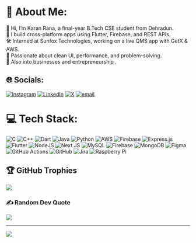 # 💫 About Me:
👋 Hi, I’m Karan Rana, a final-year B.Tech CSE student from Dehradun.<br>🚀 I build cross-platform apps using Flutter, Firebase, and REST APIs.<br>🛠️ Interned at Sunfox Technologies, working on a live QMS app with GetX & AWS.<br>🎯 Passionate about clean UI, performance, and problem-solving.<br>🎨 Also into businesses and entrepreneurship .


## 🌐 Socials:
[![Instagram](https://img.shields.io/badge/Instagram-%23E4405F.svg?logo=Instagram&logoColor=white)](https://instagram.com/karanrana097) [![LinkedIn](https://img.shields.io/badge/LinkedIn-%230077B5.svg?logo=linkedin&logoColor=white)](https://linkedin.com/in/karanrana097) [![X](https://img.shields.io/badge/X-black.svg?logo=X&logoColor=white)](https://x.com/karanrana097) [![email](https://img.shields.io/badge/Email-D14836?logo=gmail&logoColor=white)](mailto:karanrana1706@gmail.com) 

# 💻 Tech Stack:
![C](https://img.shields.io/badge/c-%2300599C.svg?style=plastic&logo=c&logoColor=white) ![C++](https://img.shields.io/badge/c++-%2300599C.svg?style=plastic&logo=c%2B%2B&logoColor=white) ![Dart](https://img.shields.io/badge/dart-%230175C2.svg?style=plastic&logo=dart&logoColor=white) ![Java](https://img.shields.io/badge/java-%23ED8B00.svg?style=plastic&logo=openjdk&logoColor=white) ![Python](https://img.shields.io/badge/python-3670A0?style=plastic&logo=python&logoColor=ffdd54) ![AWS](https://img.shields.io/badge/AWS-%23FF9900.svg?style=plastic&logo=amazon-aws&logoColor=white) ![Firebase](https://img.shields.io/badge/firebase-%23039BE5.svg?style=plastic&logo=firebase) ![Express.js](https://img.shields.io/badge/express.js-%23404d59.svg?style=plastic&logo=express&logoColor=%2361DAFB) ![Flutter](https://img.shields.io/badge/Flutter-%2302569B.svg?style=plastic&logo=Flutter&logoColor=white) ![NodeJS](https://img.shields.io/badge/node.js-6DA55F?style=plastic&logo=node.js&logoColor=white) ![Next JS](https://img.shields.io/badge/Next-black?style=plastic&logo=next.js&logoColor=white) ![MySQL](https://img.shields.io/badge/mysql-4479A1.svg?style=plastic&logo=mysql&logoColor=white) ![Firebase](https://img.shields.io/badge/firebase-a08021?style=plastic&logo=firebase&logoColor=ffcd34) ![MongoDB](https://img.shields.io/badge/MongoDB-%234ea94b.svg?style=plastic&logo=mongodb&logoColor=white) ![Figma](https://img.shields.io/badge/figma-%23F24E1E.svg?style=plastic&logo=figma&logoColor=white) ![GitHub Actions](https://img.shields.io/badge/github%20actions-%232671E5.svg?style=plastic&logo=githubactions&logoColor=white) ![GitHub](https://img.shields.io/badge/github-%23121011.svg?style=plastic&logo=github&logoColor=white) ![Jira](https://img.shields.io/badge/jira-%230A0FFF.svg?style=plastic&logo=jira&logoColor=white) ![Raspberry Pi](https://img.shields.io/badge/-Raspberry_Pi-C51A4A?style=plastic&logo=Raspberry-Pi)

## 🏆 GitHub Trophies
![](https://github-profile-trophy.vercel.app/?username=karanrana097&theme=dark&no-frame=false&no-bg=false&margin-w=4)

### ✍️ Random Dev Quote
![](https://quotes-github-readme.vercel.app/api?type=horizontal&theme=radical)

---
[![](https://visitcount.itsvg.in/api?id=karanrana097&icon=0&color=0)](https://visitcount.itsvg.in)

<!-- Proudly created with GPRM ( https://gprm.itsvg.in ) -->


